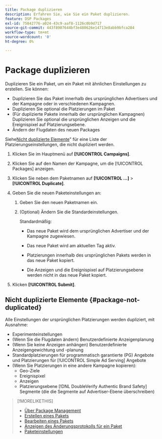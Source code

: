 ```yaml
---
title: Package duplizieren
description: Erfahren Sie, wie Sie ein Paket duplizieren.
feature: DSP Packages
exl-id: 75842776-a024-43c9-aaf8-1126c0b9d717
source-git-commit: 443f8907644bf3e480626e14713e8abb9bfca284
workflow-type: tm+mt
source-wordcount: '0'
ht-degree: 0%

---
```


# Package duplizieren

Duplizieren Sie ein Paket, um ein Paket mit ähnlichen Einstellungen zu erstellen. Sie können:

* Duplizieren Sie das Paket innerhalb des ursprünglichen Advertisers und der Kampagne oder in verschiedenen Kampagnen.
* Duplizieren Sie optional die Platzierungen im Paket
* (Für duplizierte Pakete innerhalb der ursprünglichen Kampagnen) Duplizieren Sie optional die ursprünglichen Anzeigen und die Ereignispixel auf Platzierungsebene.
* Ändern der Flugdaten des neuen Packages

Siehe[Nicht duplizierte Elemente](#package-not-duplicated)&quot; für eine Liste der Platzierungseinstellungen, die nicht dupliziert werden.

1. Klicken Sie im Hauptmenü auf **[!UICONTROL Campaigns]**.

1. Klicken Sie auf den Namen der Kampagne, um die [!UICONTROL Packages] anzeigen.

1. Klicken Sie neben dem Paketnamen auf  **[!UICONTROL ...]** > **[!UICONTROL Duplicate]**.

1. Geben Sie die neuen Paketeinstellungen an:

   1. Geben Sie den neuen Paketnamen ein.

   1. (Optional) Ändern Sie die Standardeinstellungen.

      Standardmäßig:

      * Das neue Paket wird dem ursprünglichen Advertiser und der Kampagne zugewiesen.

      * Das neue Paket wird am aktuellen Tag aktiv.<!-- and the flight continues for NN  days. -->

      * Platzierungen innerhalb des ursprünglichen Pakets werden in das neue Paket kopiert.

      * Die Anzeigen und die Ereignispixel auf Platzierungsebene werden nicht in das neue Paket kopiert.

1. Klicken **[!UICONTROL Submit]**.

## Nicht duplizierte Elemente {#package-not-duplicated}

Alle Einstellungen der ursprünglichen Platzierungen werden dupliziert, mit Ausnahme:

* Experimenteinstellungen
* (Wenn Sie die Flugdaten ändern) Benutzerdefinierte Anzeigenplanung
* (Wenn Sie keine Anzeigen anhängen) Benutzerdefinierte Anzeigengewichtung und -planung
* Standardplatzierungen für programmatisch garantierte (PG) Angebote und Platzierungen für [!UICONTROL Simple Ad Serving] Angebote
* (Wenn Sie Platzierungen in eine andere Kampagne kopieren):
   * Geo-Ziele
   * Ereignispixel
   * Anzeigen
   * Platzierungsebene [!DNL DoubleVerify Authentic Brand Safety] Segmente (die die Segmente auf Advertiser-Ebene überschreiben)

>[!MORELIKETHIS]
>
>* [Über Package Management](package-about.md)
>* [Erstellen eines Pakets](package-create.md)
>* [Bearbeiten eines Pakets](package-edit.md)
>* [Anzeigen des Änderungsprotokolls für ein Paket](package-change-log.md)
>* [Paketeinstellungen](package-settings.md)

